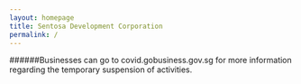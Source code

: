 ```yaml
---
layout: homepage
title: Sentosa Development Corporation
permalink: /
---
```

<!--Backup: ###### This website is in beta - your valuable [feedback](https://form.sg/#!/forms/govtech/5a9ce876b3a3b6006e6b8335){:target="_blank"} will help us in improving it.-->
<!-- Type your notification here - the notification bar will not appear if this is empty. For other changes, refer to _data/homepage.yml to edit the homepage -->
######Businesses can go to covid.gobusiness.gov.sg for more information regarding the temporary suspension of activities.

